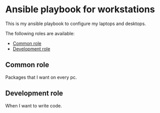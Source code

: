# Ansible playbook for workstations

This is my ansible playbook to configure my laptops and desktops.

The following roles are available:

<!-- toc -->

- [Common role](#common-role)
- [Development role](#development-role)

<!-- tocstop -->

## Common role

Packages that I want on every pc.

## Development role

When I want to write code.
